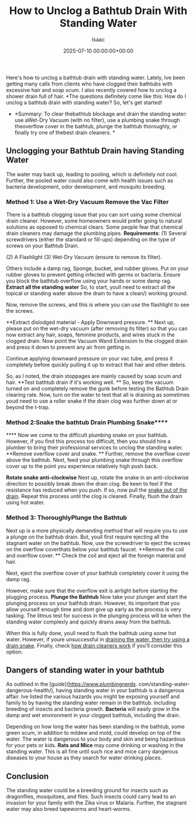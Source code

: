 ﻿---
title: How to Unclog a Bathtub Drain With Standing Water
description: Here's how to unclog a bathtub drain with standing water.Lately, Ive been getting many calls from clients who have clogged their bathtubs with excessive hair...
slug: /how-to-unclog-a-bathtub-drain-with-standing-water/
date: 2025-07-10 00:00:00+00:00
lastmod: 2025-07-10 00:00:00+03:00
author: Isaac
categories:
- Drains
- Guide
tags:
- drains
- bathtub
- drain
layout: post
---

Here's how to unclog a bathtub drain with standing water. Lately, Ive been getting many calls from clients who have clogged their bathtubs with excessive hair and soap scum. I also recently covered how to unclog a shower drain full of hair. *The questions definitely come like this: How do I unclog a bathtub drain with standing water? So, let's get started!

* *Summary: To clear thebathtub blockage and drain the standing water: use aWet-Dry Vacuum (with no filter), use a plumbing snake through theoverflow cover in the bathtub, plunge the bathtub thoroughly, or finally try one of thebest drain cleaners. *

##  Unclogging your Bathtub Drain having Standing Water

The water may back up, leading to pooling, which is definitely not cool. Further, the pooled water could also come with health issues such as bacteria development, odor development, and mosquito breeding.

###  Method 1: Use a Wet-Dry Vacuum  Remove the Vac Filter

There is a bathtub clogging issue that you can sort using some chemical drain cleaner. However, some homeowners would prefer going to natural solutions as opposed to chemical clears. Some people fear that chemical drain cleaners may damage the plumbing pipes. **Requirements**: (1) Several screwdrivers (either the standard or fill-ups) depending on the type of screws on your Bathtub Drain.

(2) A Flashlight (3) Wet-Dry Vacuum (ensure to remove its filter).

Others include a damp rag, Sponge, bucket, and rubber gloves. Put on your rubber gloves to prevent getting infected with germs or bacteria. Ensure you block the bathtub overflow using your hands or some damp rag. **Extract all the standing water** So, to start, youll need to extract all the topical or standing water above the drain to have a clean/) working ground.

Now, remove the screws, and this is where you can use the flashlight to see the screws.

**Extract dislodged material - Apply Downward pressure. ** Next up, please put on the wet-dry vacuum (after removing its filter) so that you can now extract any hair, soaps, feminine products, and wires stuck in the clogged drain. Now point the Vacuum Wand Extension to the clogged drain and press it down to prevent any air from getting in.

Continue applying downward pressure on your vac tube, and press it completely before quickly pulling it up to extract that hair and other debris.

So, as I noted, the drain stoppages are mainly caused by soap scum and hair. **Test bathtub drain if it's working well. ** So, keep the vacuum turned on and completely remove the gunk before testing the Bathtub Drain clearing rate. Now, turn on the water to test that all is draining as sometimes youd need to use a roller snake if the drain clog was further down at or beyond the t-trap.

###  Method 2:Snake the bathtub Drain  Plumbing Snake****

**** Now we come to the difficult plumbing snake on your bathtub. However, if you find this process too difficult, then you should hire a plumber to bring their professional services to unclog the standing water. **Remove overflow cover and snake. ** Further, remove the overflow cover above the bathtub. Next, feed your plumbing snake through this overflow cover up to the point you experience relatively high push back.

**Rotate snake anti-clockwise** Next up, rotate the snake in an anti-clockwise direction to possibly break down the drain clog. Be keen to feel if the resistance has reduced when you push. If so, now pull the [snake out of the drain](https://pestpolicy.com/best-drain-snakes/). Repeat this process until the clog is cleared. Finally, flush the drain using hot water.

###  Method 3: Thoroughly**Plunge the Bathtub**

Next up is a more physically demanding method that will require you to use a plunge on the bathtub drain. But, youll first require ejecting all the stagnant water on the bathtub. Now, use the screwdriver to eject the screws on the overflow coverthats below your bathtub faucet. **Remove the coil and overflow cover. ** Check the coil and eject all the foreign material and hair.

Next, eject the overflow cover of your bathtub completely cover it using the damp rag.

However, make sure that the overflow exit is airtight before starting the plugging process. **Plunge the Bathtub** Now take your plunger and start the plunging process on your bathtub drain. However, its important that you allow yourself enough time and dont give up early as the process is very tasking. The litmus test for success in the plunging process will be when the standing water complexly and quickly drains away from the bathtub.

When this is fully done, youll need to flush the bathtub using some hot water. However, if youre unsuccessful in [draining the water, then try using a drain snake](https://pestpolicy.com/how-to-snake-a-drain/). Finally, check [how drain cleaners work](https://pestpolicy.com/how-drain-cleaners-work/) if you'll consider this option.

##  **Dangers of standing water in your bathtub**

As outlined in the [guide](https://www.plumbingnerds. com/standing-water-dangerous-health/), having standing water in your bathtub is a dangerous affair. Ive listed the various hazards you might be exposing yourself and family to by having the standing water remain in the bathtub. including breeding of insects and bacteria growth. **Bacteria** will easily grow in the damp and wet environment in your clogged bathtub, including the drain.

Depending on how long the water has been standing in the bathtub, some green scum, in addition to mildew and mold, could develop on top of the water. The water is dangerous to your body and skin and being hazardous for your pets or kids. **Rats and Mice** may come drinking or washing in the standing water. This is all fine until such rice and mice carry dangerous diseases to your house as they search for water drinking places.

##  Conclusion

The standing water could be a breeding ground for insects such as dragonflies, mosquitoes, and flies. Such insects could carry lead to an invasion for your family with the Zika virus or Malaria. Further, the stagnant water may also breed tapeworms and heart-worms.

